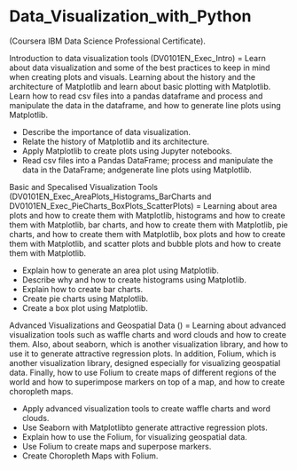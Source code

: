 # Data_Visualization_with_Python

(Coursera IBM Data Science Professional Certificate).

Introduction to data visualization tools (DV0101EN_Exec_Intro) = Learn about data visualization and some of the best practices to keep in mind when creating plots and visuals. Learning about the history and the architecture of Matplotlib and learn about basic plotting with Matplotlib. Learn how to read csv files into a pandas dataframe and process and manipulate the data in the dataframe, and how to generate line plots using Matplotlib.

- Describe the importance of data visualization.
- Relate the history of Matplotlib and its architecture.
- Apply Matplotlib to create plots using Jupyter notebooks.
- Read csv files into a Pandas DataFrame; process and manipulate the data in the DataFrame; andgenerate line plots using Matplotlib.

Basic and Specalised Visualization Tools (DV0101EN_Exec_AreaPlots_Histograms_BarCharts and DV0101EN_Exec_PieCharts_BoxPlots_ScatterPlots) = Learning about area plots and how to create them with Matplotlib, histograms and how to create them with Matplotlib, bar charts, and how to create them with Matplotlib, pie charts, and how to create them with Matplotlib, box plots and how to create them with Matplotlib, and scatter plots and bubble plots and how to create them with Matplotlib.

- Explain how to generate an area plot using Matplotlib.
- Describe why and how to create histograms using Matplotlib.
- Explain how to create bar charts.
- Create pie charts using Matplotlib.
- Create a box plot using Matplotlib.

Advanced Visualizations and Geospatial Data () = Learning about advanced visualization tools such as waffle charts and word clouds and how to create them. Also, about seaborn, which is another visualization library, and how to use it to generate attractive regression plots. In addition, Folium, which is another visualization library, designed especially for visualizing geospatial data. Finally, how to use Folium to create maps of different regions of the world and how to superimpose markers on top of a map, and how to create choropleth maps.

- Apply advanced visualization tools to create waffle charts and word clouds.
- Use Seaborn with Matplotlibto generate attractive regression plots.
- Explain how to use the Folium, for visualizing geospatial data.
- Use Folium to create maps and superpose markers.
- Create Choropleth Maps with Folium.
